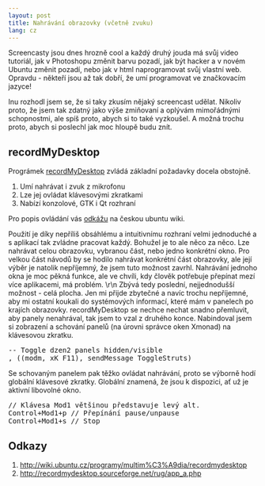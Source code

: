 ```yaml
---
layout: post
title: Nahrávání obrazovky (včetně zvuku)
lang: cz
---
```



Screencasty jsou dnes hrozně cool a každý druhý jouda má svůj video tutoriál, jak v Photoshopu změnit barvu pozadí, jak být hacker a v novém Ubuntu změnit pozadí, nebo jak v html naprogramovat svůj vlastní web. Opravdu - někteří jsou až tak dobří, že umí programovat ve značkovacím jazyce!

Inu rozhodl jsem se, že si taky zkusím nějaký screencast udělat. Nikoliv proto, že jsem tak zdatný jako výše zmiňovaní a oplývám mimořádnými schopnostmi, ale spíš proto, abych si to také vyzkoušel. A možná trochu proto, abych si poslechl jak moc hloupě budu znít.

## recordMyDesktop
Prográmek [recordMyDesktop](http://recordmydesktop.sourceforge.net/about.php) zvládá základní požadavky docela obstojně.

1. Umí nahrávat i zvuk z mikrofonu
2. Lze jej ovládat klávesovými zkratkami
3. Nabízí konzolové, GTK i Qt rozhraní

Pro popis ovládání vás [odkážu](http://wiki.ubuntu.cz/programy/multimédia/recordmydesktop) na českou ubuntu wiki.

Použití je díky nepříliš obsáhlému a intuitivnímu rozhraní velmi jednoduché a s aplikací tak zvládne pracovat každý. Bohužel je to ale něco za něco. Lze nahrávat celou obrazovku, vybranou část, nebo jedno konkrétní okno. Pro velkou část návodů by se hodilo nahrávat konkrétní část obrazovky, ale její výběr je natolik nepříjemný, že jsem tuto možnost zavrhl. Nahrávání jednoho okna je moc pěkná funkce, ale ve chvíli, kdy člověk potřebuje přepínat mezí více aplikacemi, má problém. \r\n
Zbývá tedy poslední, nejjednodušší možnost - celá plocha. Jen mi přijde zbytečné a navíc trochu nepříjemné, aby mi ostatní koukali do systémových informací, které mám v panelech po krajích obrazovky. recordMyDesktop se nechce nechat snadno přemluvit, aby panely nenahrával, tak jsem to vzal z druhého konce. Nabindoval jsem si zobrazení a schování panelů (na úrovni správce oken Xmonad) na klávesovou zkratku.


<pre class="prettyprint">
-- Toggle dzen2 panels hidden/visible
, ((modm, xK_F11), sendMessage ToggleStruts)
</pre>

Se schovaným panelem pak těžko ovládat nahrávání, proto se výborně hodí globální klávesové zkratky. Globální znamená, že jsou k dispozici, ať už je aktivní libovolné okno.


<pre class="prettyprint">
// Klávesa Mod1 většinou představuje levý alt.
Control+Mod1+p // Přepínání pause/unpause
Control+Mod1+s // Stop
</pre>

## Odkazy
1. <http://wiki.ubuntu.cz/programy/multim%C3%A9dia/recordmydesktop>
2. <http://recordmydesktop.sourceforge.net/rug/app_a.php>
